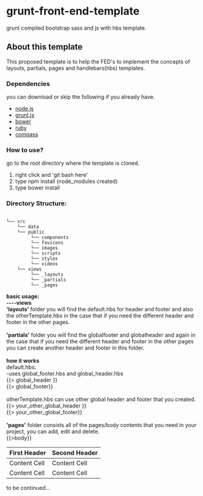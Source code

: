 # grunt-front-end-template
grunt compiled bootstrap sass and js with hbs template.

<h2>About this template</h2>
<p>This proposed template is to help the FED's to implement the concepts of layouts, partials, pages and handlebars(hbs) templates.</p>

### Dependencies <br>
you can download or skip the following if you already have.
- [node.js](http://nodejs.org/) <br>
- [grunt.js](http://gruntjs.com/) <br>
- [bower](https://bower.io/) <br>
- [ruby](http://rubyinstaller.org/) <br>
- [compass](http://compass-style.org/install/) <br>

### How to use?<br>
go to the root directory where the template is cloned.
<ol>
<li>right click and 'git bash here'</li>
<li>type npm install (node_modules created)</li>
<li>type bower install</li>
</ol>

### Directory Structure:<br>
<pre><code>
└── src
    └── data
    └── public
         └── components
         └── favicons
         └── images
         └── scripts 
         └── styles 
         └── videos 
    └── views
         └── _layouts
         └── _partials
         └── _pages
</code></pre>
<strong>basic usage:</strong><br>
<strong>----views</strong><br>
<strong>'layouts'</strong> folder you will find the default.hbs for header and footer and also the otherTemplate.hbs in the case that if you need the different header and footer in the other pages.<br><br>
<strong>'partials'</strong> folder you will find the globalfooter and globalheader and again in the case that if you need the different header and footer in the other pages you can create another header and footer in this folder.<br><br>
<strong>how it works</strong><br>
default.hbs:<br>
-uses global_footer.hbs and global_header.hbs<br>
{{> global_header }}<br>
{{> global_footer}}<br><br>
otherTemplate.hbs can use other global header and footer that you created.<br>
{{> your_other_global_header }}<br>
{{> your_other_global_footer}}<br><br>
<strong>'pages'</strong> folder consists all of the pages/body contents that you need in your project, you can add, edit and delete.<br>
{{>body}}







| First Header  | Second Header |
| ------------- | ------------- |
| Content Cell  | Content Cell  |
| Content Cell  | Content Cell  |

to be continued...
